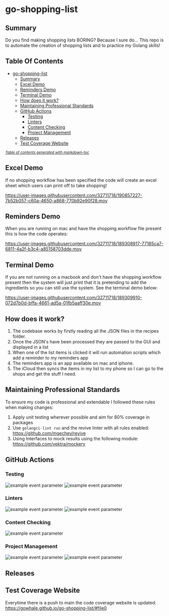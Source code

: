 # go-shopping-list

## Summary

Do you find making shopping lists BORING? Because I sure do... This repo is to automate the creation of shopping lists and to practice my Golang skills! 

## Table Of Contents

- [go-shopping-list](#go-shopping-list)
  * [Summary](#summary)
  * [Excel Demo](#excel-demo)
  * [Reminders Demo](#reminders-demo)
  * [Terminal Demo](#terminal-demo)
  * [How does it work?](#how-does-it-work)
  * [Maintaining Professional Standards](#maintaining-professional-standards)
  * [GitHub Actions](#github-actions)
    + [Testing](#testing)
    + [Linters](#linters)
    + [Content Checking](#content-checking)
    + [Project Management](#project-management)
  * [Releases](#releases)
  * [Test Coverage Website](#test-coverage-website)

<small><i><a href='http://ecotrust-canada.github.io/markdown-toc/'>Table of contents generated with markdown-toc</a></i></small>


## Excel Demo

If no shopping workflow has been specified the code will create an excel sheet which users can print off to take shopping!

https://user-images.githubusercontent.com/32711718/190857227-7b52b057-c60a-4650-a868-770b92e90f28.mov

## Reminders Demo

When you are running on mac and have the shopping.workflow file present this is how the code operates:

https://user-images.githubusercontent.com/32711718/189308917-77185ca7-6811-4a2f-b3c4-a85158703dde.mov

## Terminal Demo

If you are not running on a macbook and don't have the shopping.workflow present then the system will just print that it is pretending to add the ingredients so you can still use the system. See the terminal demo below:

https://user-images.githubusercontent.com/32711718/189309910-072d7b0d-bffa-4661-ad5a-01fb5aaff30e.mov

## How does it work? 

1. The codebase works by firstly reading all the JSON files in the recipes folder. 
2. Once the JSON's have been processed they are passed to the GUI and displayed in a list
3. When one of the list items is clicked it will run automation scripts which add a reminder to my reminders app
4. The reminders app is an app available on mac and iphone.
5. The iCloud then syncs the items in my list to my phone so I can go to the shops and get the stuff I need.

## Maintaining Professional Standards

To ensure my code is professional and extendable I followed these rules when making changes:

1. Apply unit testing wherever possible and aim for 80% coverage in packages
2. Use `golangci-lint run` and the revive linter with all rules enabled: https://github.com/mgechev/revive 
3. Using Interfaces to mock results using the following module: https://github.com/vektra/mockery 

## GitHub Actions

### Testing
![example event parameter](https://github.com/gowhale/go-shopping-list/actions/workflows/pkg-cov.yml/badge.svg?event=push)
![example event parameter](https://github.com/gowhale/go-shopping-list/actions/workflows/pages.yml/badge.svg?event=push)

### Linters
![example event parameter](https://github.com/gowhale/go-shopping-list/actions/workflows/revive.yml/badge.svg?event=push)
![example event parameter](https://github.com/gowhale/go-shopping-list/actions/workflows/golangci-lint.yml/badge.svg?event=push)

### Content Checking
![example event parameter](https://github.com/gowhale/go-shopping-list/actions/workflows/authenitcate.yml/badge.svg?event=push)

### Project Management
![example event parameter](https://github.com/gowhale/go-shopping-list/actions/workflows/issue.yml/badge.svg?event=push)
![example event parameter](https://github.com/gowhale/go-shopping-list/actions/workflows/cut-release.yml/badge.svg?event=push)

## Releases

## Test Coverage Website

Everytime there is a push to main the code coverage website is updated: https://gowhale.github.io/go-shopping-list/#file0
